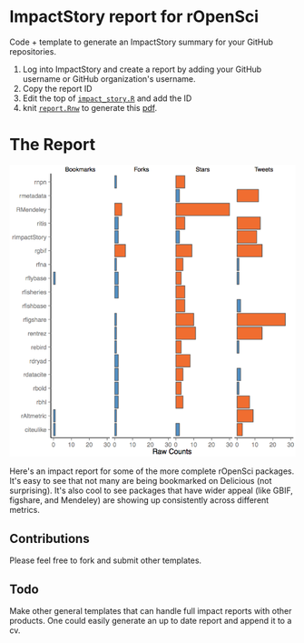 
# ImpactStory report for rOpenSci

Code + template to generate an ImpactStory summary for your GitHub repositories. 

1. Log into ImpactStory and create a report by adding your GitHub username or GitHub organization's username. 
2. Copy the report ID
3. Edit the top of [`impact_story.R`](https://github.com/ropensci/ImpactReport/blob/master/impact_report.R) and add the ID
4. knit [`report.Rnw`](https://github.com/ropensci/ImpactReport/blob/master/report.Rnw) to generate this [pdf](https://github.com/ropensci/ImpactReport/blob/master/report.pdf?raw=true).

# The Report
![A sample ImpactStory report](impactreport.png)

Here's an impact report for some of the more complete rOpenSci packages. It's easy to see that not many are being bookmarked on Delicious (not surprising). It's also cool to see packages that have wider appeal (like GBIF, figshare, and Mendeley) are showing up consistently across different metrics.

## Contributions
Please feel free to fork and submit other templates.

## Todo
Make other general templates that can handle full impact reports with other products. One could easily generate an up to date report and append it to a cv.

